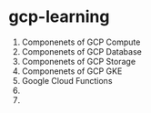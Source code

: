 # gcp-learning

1. Componenets of GCP Compute
2. Componenets of GCP Database
3. Componenets of GCP Storage
4. Componenets of GCP GKE
5. Google Cloud Functions
6. 
7. 